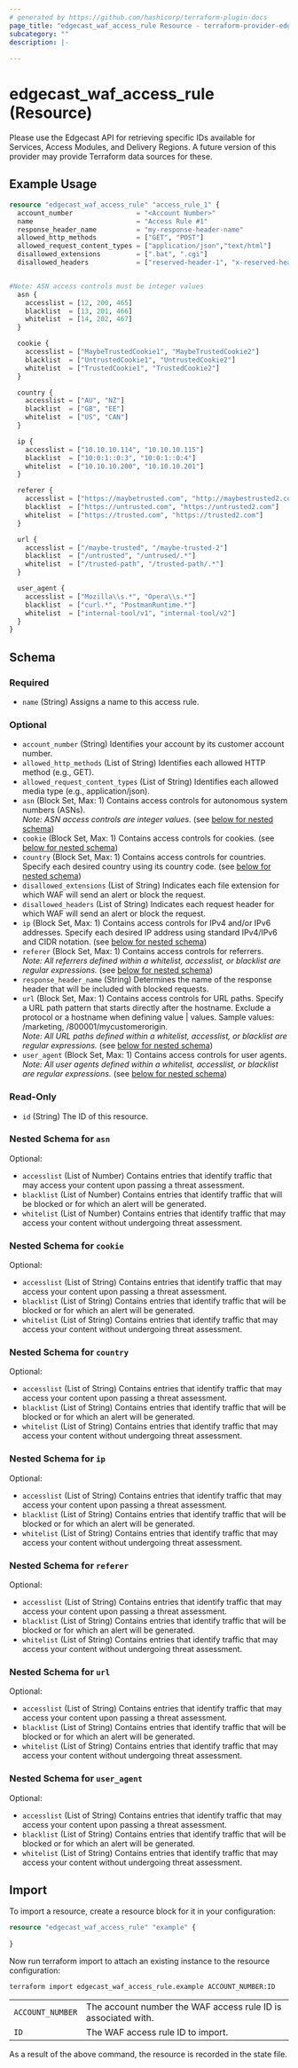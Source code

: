 ```yaml
---
# generated by https://github.com/hashicorp/terraform-plugin-docs
page_title: "edgecast_waf_access_rule Resource - terraform-provider-edgecast"
subcategory: ""
description: |-
  
---
```


# edgecast_waf_access_rule (Resource)
Please use the Edgecast API for retrieving specific IDs available for Services, Access Modules, and Delivery Regions.
A future version of this provider may provide Terraform data sources for these.

## Example Usage

```terraform
resource "edgecast_waf_access_rule" "access_rule_1" {
  account_number                = "<Account Number>"
  name                          = "Access Rule #1"
  response_header_name          = "my-response-header-name"
  allowed_http_methods          = ["GET", "POST"]
  allowed_request_content_types = ["application/json","text/html"]
  disallowed_extensions         = [".bat", ".cgi"]
  disallowed_headers            = ["reserved-header-1", "x-reserved-header"]


#Note: ASN access controls must be integer values
  asn {
    accesslist = [12, 200, 465]
    blacklist  = [13, 201, 466]
    whitelist  = [14, 202, 467]
  }

  cookie {
    accesslist = ["MaybeTrustedCookie1", "MaybeTrustedCookie2"]
    blacklist  = ["UntrustedCookie1", "UntrustedCookie2"]
    whitelist  = ["TrustedCookie1", "TrustedCookie2"]
  }

  country {
    accesslist = ["AU", "NZ"]
    blacklist  = ["GB", "EE"]
    whitelist  = ["US", "CAN"]
  }

  ip {
    accesslist = ["10.10.10.114", "10.10.10.115"]
    blacklist  = ["10:0:1::0:3", "10:0:1::0:4"]
    whitelist  = ["10.10.10.200", "10.10.10.201"]
  }

  referer {
    accesslist = ["https://maybetrusted.com", "http://maybestrusted2.com"]
    blacklist  = ["https://untrusted.com", "https://untrusted2.com"]
    whitelist  = ["https://trusted.com", "https://trusted2.com"]
  }

  url {
    accesslist = ["/maybe-trusted", "/maybe-trusted-2"]
    blacklist  = ["/untrusted", "/untrused/.*"]
    whitelist  = ["/trusted-path", "/trusted-path/.*"]
  }

  user_agent {
    accesslist = ["Mozilla\\s.*", "Opera\\s.*"]
    blacklist  = ["curl.*", "PostmanRuntime.*"]
    whitelist  = ["internal-tool/v1", "internal-tool/v2"]
  }
}
```

<!-- schema generated by tfplugindocs -->
## Schema

### Required

- `name` (String) Assigns a name to this access rule.

### Optional

- `account_number` (String) Identifies your account by its customer account number.
- `allowed_http_methods` (List of String) Identifies each allowed HTTP method (e.g., GET).
- `allowed_request_content_types` (List of String) Identifies each allowed media type (e.g., application/json).
- `asn` (Block Set, Max: 1) Contains access controls for autonomous system numbers (ASNs).  \
*Note: ASN access controls are integer values.* (see [below for nested schema](#nestedblock--asn))
- `cookie` (Block Set, Max: 1) Contains access controls for cookies. (see [below for nested schema](#nestedblock--cookie))
- `country` (Block Set, Max: 1) Contains access controls for countries. Specify each desired country using its country code. (see [below for nested schema](#nestedblock--country))
- `disallowed_extensions` (List of String) Indicates each file extension for which WAF will send an alert or block the request.
- `disallowed_headers` (List of String) Indicates each request header for which WAF will send an alert or block the request.
- `ip` (Block Set, Max: 1) Contains access controls for IPv4 and/or IPv6 addresses. Specify each desired IP address using standard IPv4/IPv6 and CIDR notation. (see [below for nested schema](#nestedblock--ip))
- `referer` (Block Set, Max: 1) Contains access controls for referrers.  \
*Note: All referrers defined within a whitelist, accesslist, or blacklist are regular expressions.* (see [below for nested schema](#nestedblock--referer))
- `response_header_name` (String) Determines the name of the response header that will be included with blocked requests.
- `url` (Block Set, Max: 1) Contains access controls for URL paths. Specify a URL path pattern that starts directly after the hostname. Exclude a protocol or a hostname when defining value | values. Sample values: /marketing, /800001/mycustomerorigin.  \
*Note: All URL paths defined within a whitelist, accesslist, or blacklist are regular expressions.* (see [below for nested schema](#nestedblock--url))
- `user_agent` (Block Set, Max: 1) Contains access controls for user agents.  \
*Note: All user agents defined within a whitelist, accesslist, or blacklist are regular expressions.* (see [below for nested schema](#nestedblock--user_agent))

### Read-Only

- `id` (String) The ID of this resource.

<a id="nestedblock--asn"></a>
### Nested Schema for `asn`

Optional:

- `accesslist` (List of Number) Contains entries that identify traffic that may access your content upon passing a threat assessment.
- `blacklist` (List of Number) Contains entries that identify traffic that will be blocked or for which an alert will be generated.
- `whitelist` (List of Number) Contains entries that identify traffic that may access your content without undergoing threat assessment.


<a id="nestedblock--cookie"></a>
### Nested Schema for `cookie`

Optional:

- `accesslist` (List of String) Contains entries that identify traffic that may access your content upon passing a threat assessment.
- `blacklist` (List of String) Contains entries that identify traffic that will be blocked or for which an alert will be generated.
- `whitelist` (List of String) Contains entries that identify traffic that may access your content without undergoing threat assessment.


<a id="nestedblock--country"></a>
### Nested Schema for `country`

Optional:

- `accesslist` (List of String) Contains entries that identify traffic that may access your content upon passing a threat assessment.
- `blacklist` (List of String) Contains entries that identify traffic that will be blocked or for which an alert will be generated.
- `whitelist` (List of String) Contains entries that identify traffic that may access your content without undergoing threat assessment.


<a id="nestedblock--ip"></a>
### Nested Schema for `ip`

Optional:

- `accesslist` (List of String) Contains entries that identify traffic that may access your content upon passing a threat assessment.
- `blacklist` (List of String) Contains entries that identify traffic that will be blocked or for which an alert will be generated.
- `whitelist` (List of String) Contains entries that identify traffic that may access your content without undergoing threat assessment.


<a id="nestedblock--referer"></a>
### Nested Schema for `referer`

Optional:

- `accesslist` (List of String) Contains entries that identify traffic that may access your content upon passing a threat assessment.
- `blacklist` (List of String) Contains entries that identify traffic that will be blocked or for which an alert will be generated.
- `whitelist` (List of String) Contains entries that identify traffic that may access your content without undergoing threat assessment.


<a id="nestedblock--url"></a>
### Nested Schema for `url`

Optional:

- `accesslist` (List of String) Contains entries that identify traffic that may access your content upon passing a threat assessment.
- `blacklist` (List of String) Contains entries that identify traffic that will be blocked or for which an alert will be generated.
- `whitelist` (List of String) Contains entries that identify traffic that may access your content without undergoing threat assessment.


<a id="nestedblock--user_agent"></a>
### Nested Schema for `user_agent`

Optional:

- `accesslist` (List of String) Contains entries that identify traffic that may access your content upon passing a threat assessment.
- `blacklist` (List of String) Contains entries that identify traffic that will be blocked or for which an alert will be generated.
- `whitelist` (List of String) Contains entries that identify traffic that may access your content without undergoing threat assessment.

## Import

To import a resource, create a resource block for it in your configuration:

```terraform
resource "edgecast_waf_access_rule" "example" {
  
}
```

Now run terraform import to attach an existing instance to the resource configuration:

```shell
terraform import edgecast_waf_access_rule.example ACCOUNT_NUMBER:ID   
```
|                 |                                                                  |
|:----------------|------------------------------------------------------------------|
| `ACCOUNT_NUMBER`  | The account number the WAF access rule ID is associated with. |
| `ID` | The WAF access rule ID to import.                                     |

As a result of the above command, the resource is recorded in the state file.

